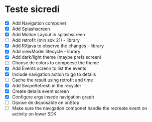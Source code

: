 # Teste sicredi

- [x] Add Navigation componet
- [x] Add Splashscreen
- [x] Add Motion Layout in splashscreen
- [ ] Add retrofit (min sdk 21) - library
- [x] Add RXjava to observe the changes - library
- [x] Add viewModel lifecycle - library
- [x] Add dark/light theme (maybe prefs screen) 
- [ ] Choose de colors to compoese the theme
- [x] Add Events screnn to list the events
- [x] Include navigation action to go to details
- [ ] Cache the result using retrofit and time
- [x] Add SwipeRefresh in the recycler
- [x] Create details event screen
- [x] Configure args insede navigation graph
- [ ] Dipose de disposable on onStop
- [ ] Make sure the navigation componet handle the recreate event on activity on lower SDK